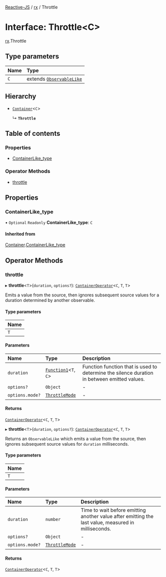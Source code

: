 [Reactive-JS](../README.md) / [rx](../modules/rx.md) / Throttle

# Interface: Throttle<C\>

[rx](../modules/rx.md).Throttle

## Type parameters

| Name | Type |
| :------ | :------ |
| `C` | extends [`ObservableLike`](rx.ObservableLike.md) |

## Hierarchy

- [`Container`](containers.Container.md)<`C`\>

  ↳ **`Throttle`**

## Table of contents

### Properties

- [ContainerLike\_type](rx.Throttle.md#containerlike_type)

### Operator Methods

- [throttle](rx.Throttle.md#throttle)

## Properties

### ContainerLike\_type

• `Optional` `Readonly` **ContainerLike\_type**: `C`

#### Inherited from

[Container](containers.Container.md).[ContainerLike_type](containers.Container.md#containerlike_type)

## Operator Methods

### throttle

▸ **throttle**<`T`\>(`duration`, `options?`): [`ContainerOperator`](../modules/containers.md#containeroperator)<`C`, `T`, `T`\>

Emits a value from the source, then ignores subsequent source values for a duration determined by another observable.

#### Type parameters

| Name |
| :------ |
| `T` |

#### Parameters

| Name | Type | Description |
| :------ | :------ | :------ |
| `duration` | [`Function1`](../modules/functions.md#function1)<`T`, `C`\> | Function function that is used to determine the silence duration in between emitted values. |
| `options?` | `Object` | - |
| `options.mode?` | [`ThrottleMode`](../modules/rx.md#throttlemode) | - |

#### Returns

[`ContainerOperator`](../modules/containers.md#containeroperator)<`C`, `T`, `T`\>

▸ **throttle**<`T`\>(`duration`, `options?`): [`ContainerOperator`](../modules/containers.md#containeroperator)<`C`, `T`, `T`\>

Returns an `ObservableLike` which emits a value from the source,
then ignores subsequent source values for `duration` milliseconds.

#### Type parameters

| Name |
| :------ |
| `T` |

#### Parameters

| Name | Type | Description |
| :------ | :------ | :------ |
| `duration` | `number` | Time to wait before emitting another value after emitting the last value, measured in milliseconds. |
| `options?` | `Object` | - |
| `options.mode?` | [`ThrottleMode`](../modules/rx.md#throttlemode) | - |

#### Returns

[`ContainerOperator`](../modules/containers.md#containeroperator)<`C`, `T`, `T`\>
